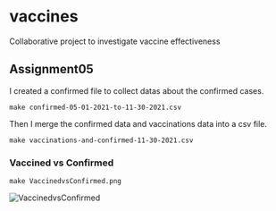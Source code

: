 # vaccines

Collaborative project to investigate vaccine effectiveness

## Assignment05

I created a confirmed file to collect datas about the confirmed cases.

```
make confirmed-05-01-2021-to-11-30-2021.csv
```

Then I merge the confirmed data and vaccinations data into a csv file. 

```
make vaccinations-and-confirmed-11-30-2021.csv
```

### Vaccined vs Confirmed

```
make VaccinedvsConfirmed.png
```

![VaccinedvsConfirmed](https://user-images.githubusercontent.com/97610834/155234962-e94a39c9-fe02-4d4d-a6a0-96e5e91e4ed6.png)
